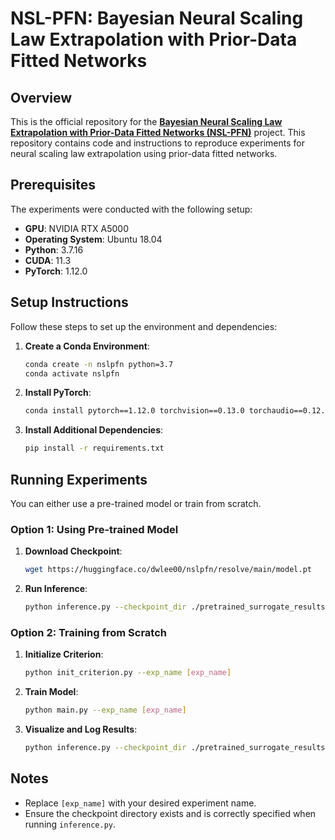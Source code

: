 # NSL-PFN: Bayesian Neural Scaling Law Extrapolation with Prior-Data Fitted Networks


## Overview
This is the official repository for the **[Bayesian Neural Scaling Law Extrapolation with Prior-Data Fitted Networks (NSL-PFN)](https://arxiv.org/abs/2505.23032)** project. This repository contains code and instructions to reproduce experiments for neural scaling law extrapolation using prior-data fitted networks.

## Prerequisites
The experiments were conducted with the following setup:
- **GPU**: NVIDIA RTX A5000
- **Operating System**: Ubuntu 18.04
- **Python**: 3.7.16
- **CUDA**: 11.3
- **PyTorch**: 1.12.0

## Setup Instructions
Follow these steps to set up the environment and dependencies:

1. **Create a Conda Environment**:
   ```bash
   conda create -n nslpfn python=3.7
   conda activate nslpfn
   ```

2. **Install PyTorch**:
   ```bash
   conda install pytorch==1.12.0 torchvision==0.13.0 torchaudio==0.12.0 cudatoolkit=11.3 -c pytorch
   ```

3. **Install Additional Dependencies**:
   ```bash
   pip install -r requirements.txt
   ```

## Running Experiments
You can either use a pre-trained model or train from scratch.

### Option 1: Using Pre-trained Model
1. **Download Checkpoint**:
   ```bash
   wget https://huggingface.co/dwlee00/nslpfn/resolve/main/model.pt
   ```

2. **Run Inference**:
   ```bash
   python inference.py --checkpoint_dir ./pretrained_surrogate_results/[exp_name]
   ```

### Option 2: Training from Scratch
1. **Initialize Criterion**:
   ```bash
   python init_criterion.py --exp_name [exp_name]
   ```

2. **Train Model**:
   ```bash
   python main.py --exp_name [exp_name]
   ```

3. **Visualize and Log Results**:
   ```bash
   python inference.py --checkpoint_dir ./pretrained_surrogate_results/[exp_name]
   ```

## Notes
- Replace `[exp_name]` with your desired experiment name.
- Ensure the checkpoint directory exists and is correctly specified when running `inference.py`.